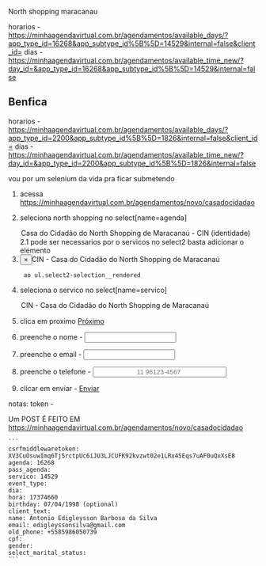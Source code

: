 North shopping maracanau


horarios - https://minhaagendavirtual.com.br/agendamentos/available_days/?app_type_id=16268&app_subtype_id%5B%5D=14529&internal=false&client_id=
dias - https://minhaagendavirtual.com.br/agendamentos/available_time_new/?day_id=&app_type_id=16268&app_subtype_id%5B%5D=14529&internal=false


## Benfica

horarios - https://minhaagendavirtual.com.br/agendamentos/available_days/?app_type_id=2200&app_subtype_id%5B%5D=1826&internal=false&client_id=
dias - https://minhaagendavirtual.com.br/agendamentos/available_time_new/?day_id=&app_type_id=2200&app_subtype_id%5B%5D=1826&internal=false

vou por um selenium da vida pra ficar submetendo

1. acessa https://minhaagendavirtual.com.br/agendamentos/novo/casadocidadao
2. seleciona north shopping no select[name=agenda]
    <option value="16268">Casa do Cidadão do North Shopping de Maracanaú - CIN (identidade)</option>
    2.1 pode ser necessarios por o servicos no select2
        basta adicionar o elemento
        <li class="select2-selection__choice" title="CIN - Casa do Cidadão do North Shopping de Maracanaú" data-select2-id="select2-data-31-blq8"><button type="button" class="select2-selection__choice__remove" tabindex="-1" title="Remove item" aria-label="Remove item" aria-describedby="select2-id_servico-container-choice-8z9y-14529"><span aria-hidden="true">×</span></button><span class="select2-selection__choice__display" id="select2-id_servico-container-choice-8z9y-14529">CIN - Casa do Cidadão do North Shopping de Maracanaú</span></li>

        ao ul.select2-selection__rendered
3. seleciona o servico no select[name=servico]
    <option value="14529" data-select2-id="select2-data-18-bwd6">CIN - Casa do Cidadão do North Shopping de Maracanaú</option>
4. clica em proximo
    <a href="#next" role="menuitem">Próximo</a>

5. preenche o nome - <input type="text" name="name" maxlength="200" minlength="6" class="form-control" required="" id="id_name">
6. preenche o email - <input type="email" name="email" maxlength="254" class="form-control" required="" id="id_email">
7. preenche o telefone - <input type="text" name="old_phone" class="form-control international_phone" required="" id="id_old_phone" autocomplete="off" placeholder="11 96123-4567" data-intl-tel-input-id="2" style="padding-left: 87px;">
8. clicar em enviar - <a href="#finish" role="menuitem">Enviar</a>

notas:
    token - <input type="hidden" name="csrfmiddlewaretoken" value="rchwXsAqnbCvLTksRm11oIXhQOBxeSiKeqgeYdEpRvu6qRyrvOY4B0rE7oojsI2d">

Um POST É FEITO EM https://minhaagendavirtual.com.br/agendamentos/novo/casadocidadao

    ```
    csrfmiddlewaretoken: XV3CuOsuwImq6Tj5rctpUc6iJU3LJCUFK92kvzwt02e1LRx45Eqs7uAF0uQxXsE8
    agenda: 16268
    pass_agenda: 
    servico: 14529
    event_type: 
    dia: 
    hora: 17374660
    birthday: 07/04/1998 (optional)
    client_text: 
    name: Antonio Edigleysson Barbosa da Silva
    email: edigleyssonsilva@gmail.com
    old_phone: +5585986050739
    cpf: 
    gender: 
    select_marital_status: 
    ```
